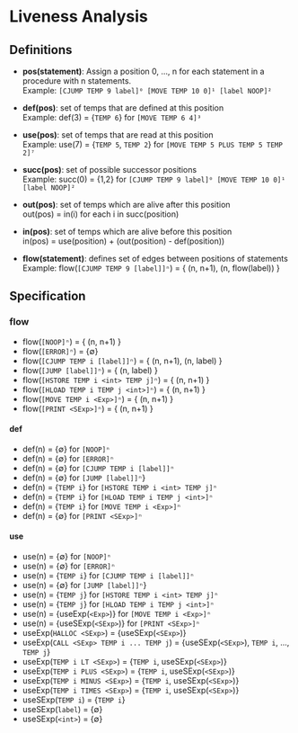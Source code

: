 # Liveness Analysis
## Definitions
+ **pos(statement)**: Assign a position 0, ..., n for each statement in a procedure with n statements. <br/>
Example: `[CJUMP TEMP 9 label]⁰ [MOVE TEMP 10 0]¹ [label NOOP]²`

+ **def(pos)**: set of temps that are defined at this position<br/>
Example: def(3) = {`TEMP 6`} for `[MOVE TEMP 6 4]³`

+ **use(pos)**: set of temps that are read at this position<br/>
Example: use(7) = {`TEMP 5`, `TEMP 2`} for `[MOVE TEMP 5 PLUS TEMP 5 TEMP 2]⁷`

+ **succ(pos)**: set of possible successor positions<br/>
Example: succ(0) = {1,2} for `[CJUMP TEMP 9 label]⁰ [MOVE TEMP 10 0]¹ [label NOOP]²`

+ **out(pos)**: set of temps which are alive after this position<br/>
out(pos) = in(i) for each i in succ(position)

+ **in(pos)**: set of temps which are alive before this position<br/>
in(pos) = use(position) + (out(position) - def(position))

+ **flow(statement)**: defines set of edges between positions of statements<br/>
Example: flow(`[CJUMP TEMP 9 [label]]ⁿ`) = { (n, n+1), (n, flow(label)) }

## Specification
### flow
- flow(`[NOOP]ⁿ`) = { (n, n+1) }
- flow(`[ERROR]ⁿ`) = {∅}
- flow(`[CJUMP TEMP i [label]]ⁿ`) = { (n, n+1), (n, label) }
- flow(`[JUMP [label]]ⁿ`) = { (n, label) }
- flow(`[HSTORE TEMP i <int> TEMP j]ⁿ`) = { (n, n+1) }
- flow(`[HLOAD TEMP i TEMP j <int>]ⁿ`) = { (n, n+1) }
- flow(`[MOVE TEMP i <Exp>]ⁿ`) = { (n, n+1) }
- flow(`[PRINT <SExp>]ⁿ`) = { (n, n+1) }

#### def
- def(n) = {∅} for `[NOOP]ⁿ`
- def(n) = {∅} for `[ERROR]ⁿ`
- def(n) = {∅} for `[CJUMP TEMP i [label]]ⁿ`
- def(n) = {∅} for `[JUMP [label]]ⁿ`}
- def(n) = {`TEMP i`} for `[HSTORE TEMP i <int> TEMP j]ⁿ`
- def(n) = {`TEMP i`} for `[HLOAD TEMP i TEMP j <int>]ⁿ`
- def(n) = {`TEMP i`} for `[MOVE TEMP i <Exp>]ⁿ`
- def(n) = {∅} for `[PRINT <SExp>]ⁿ`

#### use
- use(n) = {∅} for `[NOOP]ⁿ`
- use(n) = {∅} for `[ERROR]ⁿ`
- use(n) = {`TEMP i`} for `[CJUMP TEMP i [label]]ⁿ`
- use(n) = {∅} for `[JUMP [label]]ⁿ`}
- use(n) = {`TEMP j`} for `[HSTORE TEMP i <int> TEMP j]ⁿ`
- use(n) = {`TEMP j`} for `[HLOAD TEMP i TEMP j <int>]ⁿ`
- use(n) = {useExp(`<Exp>`)} for `[MOVE TEMP i <Exp>]ⁿ`
- use(n) = {useSExp(`<SExp>`)} for `[PRINT <SExp>]ⁿ`
- useExp(`HALLOC <SExp>`) = {useSExp(`<SExp>`)}
- useExp(`CALL <SExp> TEMP i ... TEMP j`) = {useSExp(`<SExp>`), `TEMP i`, ..., `TEMP j`}
- useExp(`TEMP i LT <SExp>`) =  {`TEMP i`, useSExp(`<SExp>`)}
- useExp(`TEMP i PLUS <SExp>`) =  {`TEMP i`, useSExp(`<SExp>`)}
- useExp(`TEMP i MINUS <SExp>`) =  {`TEMP i`, useSExp(`<SExp>`)}
- useExp(`TEMP i TIMES <SExp>`) =  {`TEMP i`, useSExp(`<SExp>`)}
- useSExp(`TEMP i`) = {`TEMP i`}
- useSExp(`label`) = {∅}
- useSExp(`<int>`) = {∅}
